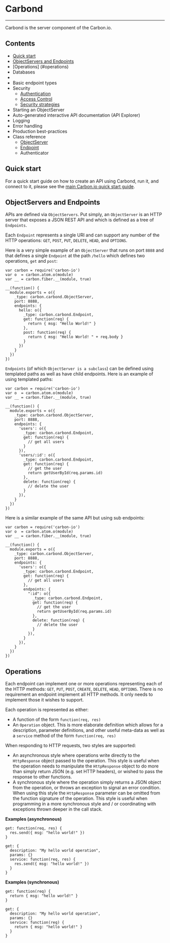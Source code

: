 Carbond
==========
***

Carbond is the server component of the Carbon.io. 

Contents
---------
* [Quick start](#quick-start)
* [ObjectServers and Endpoints](#objectservers-and-endpoints)
* [Operations] (#operations)
* Databases
* 
* Basic endpoint types
* Security
  * [Authentication](doc/Authentication.md)
  * [Access Control](doc/AccessControl.md)
  * [Security strategies](doc/SecurityStrategies.md)
* Starting an ObjectServer
* Auto-generated interactive API documentation (API Explorer)
* Logging
* Error handling
* Production best-practices
* Class reference
  * [ObjectServer](doc/classes/ObjectServer.md)
  * [Endpoint](doc/classes/Endpoint.md)
  * Authenticator

Quick start
---------

For a quick start guide on how to create an API using Carbond, run it, and connect to it, please see the [main Carbon.io quick start guide](https://github.com/carbon-io/carbon-io/blob/master/README.md#quick-start-hello-world).


ObjectServers and Endpoints
---------

APIs are defined via ```ObjectServers```. Put simply, an ```ObjectServer``` is an HTTP server that exposes a JSON REST API and which is defined as a tree of ```Endpoints```.

Each ```Endpoint``` represents a single URI and can support any number of the HTTP operations: ```GET```, ```POST```, ```PUT```, ```DELETE```, ```HEAD```, and ```OPTIONS```. 

Here is a very simple example of an ```ObjectServer``` that runs on port ```8888``` and that defines a single ```Endpoint``` at the path ```/hello``` which defines two operations, ```get``` and ```post```:

```node
var carbon = require('carbon-io')
var o  = carbon.atom.o(module)
var __ = carbon.fiber.__(module, true)

__(function() {
  module.exports = o({
    _type: carbon.carbond.ObjectServer,
    port: 8888,
    endpoints: {
      hello: o({
        _type: carbon.carbond.Endpoint,
        get: function(req) {
          return { msg: "Hello World!" }
        },
        post: function(req) {
          return { msg: "Hello World! " + req.body }
        }
      })
    }
  })
})
```

```Endpoints``` (of which ```ObjectServer is a subclass```) can be defined using templated paths as well as have child endpoints. Here is an example of using templated paths:

```node
var carbon = require('carbon-io')
var o  = carbon.atom.o(module)
var __ = carbon.fiber.__(module, true)

__(function() {
  module.exports = o({
    _type: carbon.carbond.ObjectServer,
    port: 8888,
    endpoints: {
      'users': o({
        _type: carbon.carbond.Endpoint,
        get: function(req) {
          // get all users
        }
      }),
      'users/:id': o({
        _type: carbon.carbond.Endpoint,
        get: function(req) {
          // get the user
          return getUserById(req.params.id)
        },
        delete: function(req) {
          // delete the user
        }
      }),
    }
  })
})
```

Here is a similar example of the same API but using sub endpoints:

```node
var carbon = require('carbon-io')
var o  = carbon.atom.o(module)
var __ = carbon.fiber.__(module, true)

__(function() {
  module.exports = o({
    _type: carbon.carbond.ObjectServer,
    port: 8888,
    endpoints: {
      'users': o({
        _type: carbon.carbond.Endpoint,
        get: function(req) {
          // get all users
        },
        endpoints: {
          ":id": o({
            _type: carbon.carbond.Endpoint,
            get: function(req) {
              // get the user
              return getUserById(req.params.id)
            },
            delete: function(req) {
              // delete the user
            }
          }),
        }
      }),
    }
  })
})
```

Operations
----------

Each endpoint can implement one or more operations representing each of the HTTP methods: ```GET```, ```PUT```, ```POST```, ```CREATE```, ```DELETE```, ```HEAD```, ```OPTIONS```. There is no requirement an endpoint implement all HTTP methods. It only needs to implement those it wishes to support.

Each operation is represented as either:
* A function of the form ```function(req, res)```
* An ```Operation``` object. This is more elaborate definition which allows for a description, parameter definitions, and other useful meta-data as well as a ```service``` method of the form ```function(req, res)```

When responding to HTTP requests, two styles are supported:
* An asynchronous style where operations write directly to the ```HttpResponse``` object passed to the operation. This style is useful when the operation needs to manipulate the ```HttpResponse``` object to do more than simply return JSON (e.g. set HTTP headers), or wished to pass the response to other functions.
* A synchronous style where the operation simply returns a JSON object from the operation, or throws an exception to signal an error condition. When using this style the ```HttpResponse``` parameter can be omitted from the function signature of the operation. This style is useful when programming in a more synchronous style and / or coordinating with exceptions thrown deeper in the call stack.

**Examples (asynchronous)**
```node
get: function(req, res) {
  res.send({ msg: "hello world!" })  
}
```

```node
get: {
  description: "My hello world operation",
  params: {}
  service: function(req, res) {
    res.send({ msg: "hello world!" })  
  }
}
```

**Examples (synchronous)**
```node
get: function(req) {
  return { msg: "hello world!" }
}
```

```node
get: {
  description: "My hello world operation",
  params: {}
  service: function(req) {
    return { msg: "hello world!" }
  }
}
```

